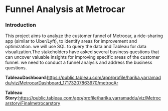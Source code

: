# Funnel Analysis at Metrocar
### Introduction
This project aims to analyze the customer funnel of Metrocar, a ride-sharing app (similar to Uber/Lyft), to identify areas for improvement and optimization. we will use SQL to query the data and Tableau for data visualization.The stakeholders have asked several business questions that can uncover valuable insights for improving specific areas of the customer funnel. we need to conduct a funnel analysis and address the business questions. 

**TableauDashboard**:https://public.tableau.com/app/profile/harika.yarramaddu/viz/MetrocarDashboard_17173207863970/metrocAr
   
  **Tableau Story**:https://public.tableau.com/app/profile/harika.yarramaddu/viz/Metrocarstory/Finalmetrocarstory

